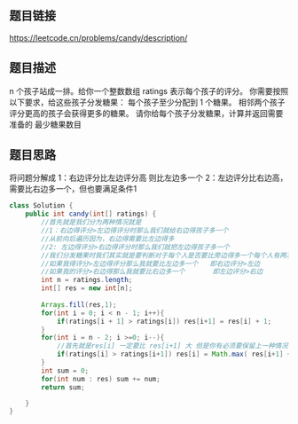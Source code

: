 ## 题目链接
https://leetcode.cn/problems/candy/description/

## 题目描述
n 个孩子站成一排。给你一个整数数组 ratings 表示每个孩子的评分。
你需要按照以下要求，给这些孩子分发糖果：
每个孩子至少分配到 1 个糖果。
相邻两个孩子评分更高的孩子会获得更多的糖果。
请你给每个孩子分发糖果，计算并返回需要准备的 最少糖果数目 


## 题目思路
将问题分解成
1：右边评分比左边评分高 则比左边多一个
2：左边评分比右边高，需要比右边多一个，但也要满足条件1
```java
class Solution {
    public int candy(int[] ratings) {
        //首先就是我们分为两种情况就是
        //1：右边得评分>左边得评分时那么我们就给右边得孩子多一个
        //从前向后遍历因为，右边得需要比左边得多
        //2: 左边得评分>右边得评分时那么我们就把左边得孩子多一个
        //我们分发糖果时我们其实就是要判断对于每个人是否要比旁边得多一个每个人有两次
        //如果我得评分>左边得评分那么我就要比左边多一个   即右边评分>左边
        //如果我的评分>右边得那么我就要比右边多一个       即左边评分>右边
        int n = ratings.length;
        int[] res = new int[n];
        
        Arrays.fill(res,1);
        for(int i = 0; i < n - 1; i++){
            if(ratings[i + 1] > ratings[i]) res[i+1] = res[i] + 1;
        }
        for(int i = n - 2; i >=0; i--){
            //首先就是res[i] 一定要比 res[i+1] 大 但是你有必须要保留上一种情况
            if(ratings[i] > ratings[i+1]) res[i] = Math.max( res[i+1] + 1, res[i]);
        }
        int sum = 0;
        for(int num : res) sum += num;
        return sum;

    }
}
```
